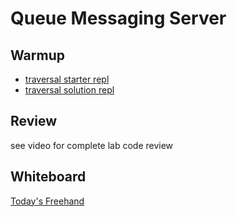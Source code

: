 # Queue Messaging Server

## Warmup

- [traversal starter repl](https://replit.com/@rkgallaway/liinkedlist-traversal#index.js)
- [traversal solution repl](https://replit.com/@rkgallaway/liinkedlist-traversal-solve#index.js)

## Review

see video for complete lab code review

## Whiteboard

[Today's Freehand](https://projects.invisionapp.com/freehand/document/SOjA1PIk1)

